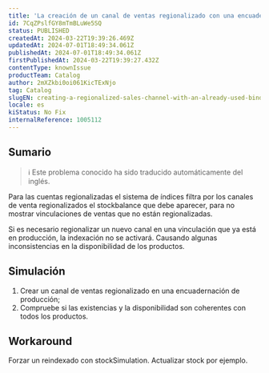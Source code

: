 ```yaml
---
title: 'La creación de un canal de ventas regionalizado con una encuadernación ya utilizada no actualiza el saldo de existencias del artículo.'
id: 7CqZPslfGY8mTmBLuWe5SQ
status: PUBLISHED
createdAt: 2024-03-22T19:39:26.469Z
updatedAt: 2024-07-01T18:49:34.061Z
publishedAt: 2024-07-01T18:49:34.061Z
firstPublishedAt: 2024-03-22T19:39:27.432Z
contentType: knownIssue
productTeam: Catalog
author: 2mXZkbi0oi061KicTExNjo
tag: Catalog
slugEN: creating-a-regionalized-sales-channel-with-an-already-used-binding-does-not-update-the-items-stockbalance
locale: es
kiStatus: No Fix
internalReference: 1005112
---
```


## Sumario

>ℹ️ Este problema conocido ha sido traducido automáticamente del inglés.


Para las cuentas regionalizadas el sistema de índices filtra por los canales de venta regionalizados el stockbalance que debe aparecer, para no mostrar vinculaciones de ventas que no están regionalizadas.

Si es necesario regionalizar un nuevo canal en una vinculación que ya está en producción, la indexación no se activará. Causando algunas inconsistencias en la disponibilidad de los productos.


##

## Simulación



1. Crear un canal de ventas regionalizado en una encuadernación de producción;
2. Compruebe si las existencias y la disponibilidad son coherentes con todos los productos.



## Workaround


Forzar un reindexado con stockSimulation. Actualizar stock por ejemplo.





